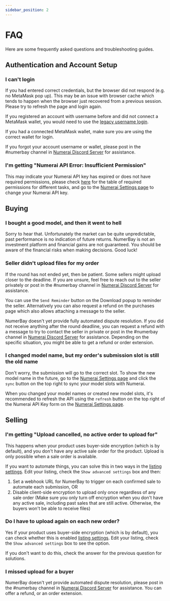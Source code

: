 ```yaml
---
sidebar_position: 2
---
```


# FAQ

Here are some frequently asked questions and troubleshooting guides.

## Authentication and Account Setup

### I can't login

If you had entered correct credentials, but the browser did not respond (e.g. no MetaMask pop up). This may be an issue with browser cache which tends to happen when the browser just recovered from a previous session. Please try to refresh the page and login again.

If you registered an account with username before and did not connect a MetaMask wallet, you would need to use the [legacy username login](https://numerbay.ai/login).

If you had a connected MetaMask wallet, make sure you are using the correct wallet for login.

If you forgot your account username or wallet, please post in the #numerbay channel in [Numerai Discord Server](https://discord.gg/numerai) for assistance.

### I'm getting "Numerai API Error: Insufficient Permission"

This may indicate your Numerai API key has expired or does not have required permissions, please check [here](./tutorial-basics/set-up-account.md#set-up-numerai-api-key) for the table of required permissions for different tasks, and go to the [Numerai Settings page](https://numerbay.ai/numerai-settings) to change your Numerai API key.

## Buying

### I bought a good model, and then it went to hell

Sorry to hear that. Unfortunately the market can be quite unpredictable, past performance is no indication of future returns. NumerBay is not an investment platform and financial gains are not guaranteed. You should be aware of the financial risks when making decisions. Good luck!

### Seller didn't upload files for my order

If the round has not ended yet, then be patient. Some sellers might upload closer to the deadline. If you are unsure, feel free to reach out to the seller privately or post in the #numerbay channel in [Numerai Discord Server](https://discord.gg/numerai) for assistance.

You can use the `Send Reminder` button on the Download popup to reminder the seller. Alternatively you can also request a refund on the purchases page which also allows attaching a message to the seller. 

NumerBay doesn't yet provide fully automated dispute resolution. If you did not receive anything after the round deadline, you can request a refund with a message to try to contact the seller in private or post in the #numerbay channel in [Numerai Discord Server](https://discord.gg/numerai) for assistance. Depending on the specific situation, you might be able to get a refund or order extension.

### I changed model name, but my order's submission slot is still the old name

Don't worry, the submission will go to the correct slot. To show the new model name in the future, go to the [Numerai Settings page](https://numerbay.ai/numerai-settings) and click the `sync` button on the top right to sync your model slots with Numerai. 

When you changed your model names or created new model slots, it's recommended to refresh the API using the `refresh` button on the top right of the Numerai API Key form on the [Numerai Settings page](https://numerbay.ai/numerai-settings).


## Selling

### I'm getting "Upload cancelled, no active order to upload for"

This happens when your product uses buyer-side encryption (which is by default), and you don't have any active sale order for the product. Upload is only possible when a sale order is available. 

If you want to automate things, you can solve this in two ways in the [listing settings](https://numerbay.ai/listings). Edit your listing, check the `Show advanced settings` box and then:
1. Set a webhook URL for NumerBay to trigger on each confirmed sale to automate each submission, OR
2. Disable client-side encryption to upload only once regardless of any sale order (Make sure you only turn off encryption when you don't have any active sale, including past sales that are still active. Otherwise, the buyers won't be able to receive files)

### Do I have to upload again on each new order?

Yes if your product uses buyer-side encryption (which is by default), you can check whether this is enabled [listing settings](https://numerbay.ai/listings). Edit your listing, check the `Show advanced settings` box to see the option.

If you don't want to do this, check the answer for the previous question for solutions.

### I missed upload for a buyer

NumerBay doesn't yet provide automated dispute resolution, please post in the #numerbay channel in [Numerai Discord Server](https://discord.gg/numerai) for assistance. You can offer a refund, or an order extension.

